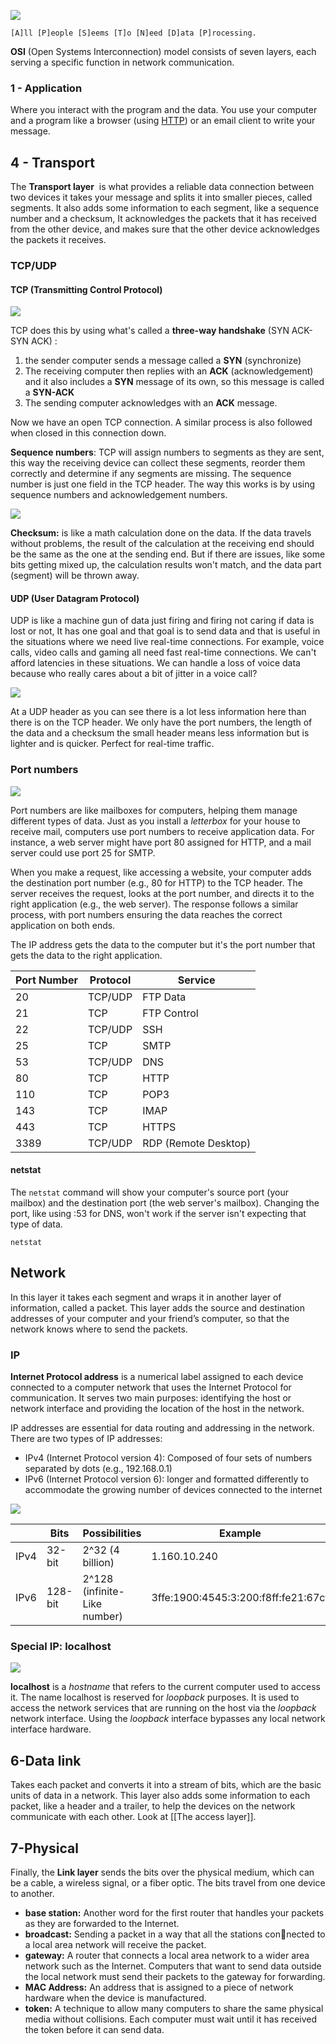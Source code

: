 ![](https://dl.dropbox.com/scl/fi/knd37i3rq2u7ky7k802om/Screenshot_12.png?rlkey=jygnky3o8nb5ubc8dftcy5mcq&row=2)

	[A]ll [P]eople [S]eems [T]o [N]eed [D]ata [P]rocessing.

**OSI** (Open Systems Interconnection) model consists of seven layers, each serving a specific function in network communication.
### 1 - Application

Where you interact with the program and the data. You use your computer and a program like a browser (using [HTTP](obsidian://open?vault=Notes&file=Networking%2FNetwork%20devops)) or an email client to write your message.

## 4 - Transport

The **Transport layer**  is what provides a reliable data connection between two devices it takes your message and splits it into smaller pieces, called segments. It also adds some information to each segment, like a sequence number and a checksum, It acknowledges the packets that it has received from the other device, and makes sure that the other device acknowledges the packets it receives.

### TCP/UDP
#### TCP (Transmitting Control Protocol)

![](https://www.cloudflare.com/img/learning/cdn/tls-ssl/tcp-handshake-diagram.png)

TCP does this by using what's called a **three-way handshake** (SYN ACK-SYN ACK) :

1. the sender computer sends a message called a **SYN** (synchronize)
2. The receiving computer then replies with an **ACK** (acknowledgement) and it also includes a **SYN** message of its own, so this message is called a **SYN-ACK** 
3. The sending computer acknowledges with an **ACK** message.

Now we have an open TCP connection. A similar process is also followed when closed in this connection down.

**Sequence numbers**: TCP will assign numbers to segments as they are sent, this way the receiving device can collect these segments, reorder them correctly and determine if any segments are missing. The sequence number is just one field in the TCP header. The way this works is by using sequence numbers and acknowledgement numbers. 

![](https://media.tenor.com/ZyWq25EtZxYAAAAC/the-office-dwight-schrute.gif)

  
**Checksum:** is like a math calculation done on the data. If the data travels without problems, the result of the calculation at the receiving end should be the same as the one at the sending end. But if there are issues, like some bits getting mixed up, the calculation results won't match, and the data part (segment) will be thrown away.
#### UDP (User Datagram Protocol)

UDP is like a machine gun of data just firing and firing not caring if data is lost or not, It has one goal and that goal is to send data and that is useful in the situations where we need live real-time connections. For example, voice calls, video calls and gaming all need fast real-time connections. We can't afford latencies in these situations. We can handle a loss of voice data because who really cares about a bit of jitter in a voice call? 

![](https://skminhaj.files.wordpress.com/2016/02/92926-tcp_udp_headers.jpg)

At a UDP header as you can see there is a lot less information here than there is on the TCP header. We only have the port numbers, the length of the data and a checksum the small header means less information but is lighter and is quicker. Perfect for real-time traffic.

### Port numbers

![](https://media.tenor.com/BbrOTVqxTZsAAAAC/cats-animals.giff)

Port numbers are like mailboxes for computers, helping them manage different types of data. Just as you install a *letterbox* for your house to receive mail, computers use port numbers to receive application data. For instance, a web server might have port 80 assigned for HTTP, and a mail server could use port 25 for SMTP.

When you make a request, like accessing a website, your computer adds the destination port number (e.g., 80 for HTTP) to the TCP header. The server receives the request, looks at the port number, and directs it to the right application (e.g., the web server). The response follows a similar process, with port numbers ensuring the data reaches the correct application on both ends.

The IP address gets the data to the computer but it's the port number that gets the data to the right application.

| Port Number | Protocol   | Service       |
|-------------|------------|---------------|
| 20          | TCP/UDP    | FTP Data      |
| 21          | TCP        | FTP Control   |
| 22          | TCP/UDP    | SSH           |
| 25          | TCP        | SMTP          |
| 53          | TCP/UDP    | DNS           |
| 80          | TCP        | HTTP          |
| 110         | TCP        | POP3          |
| 143         | TCP        | IMAP          |
| 443         | TCP        | HTTPS         |
| 3389        | TCP/UDP    | RDP (Remote Desktop) |

#### netstat

The `netstat` command will show your computer's source port (your mailbox) and the destination port (the web server's mailbox). Changing the port, like using :53 for DNS, won't work if the server isn't expecting that type of data.

```shell
netstat
```
## Network

In this layer it takes each segment and wraps it in another layer of information, called a packet. This layer adds the source and destination addresses of your computer and your friend’s computer, so that the network knows where to send the packets.

### IP
**Internet Protocol address** is a numerical label assigned to each device connected to a computer network that uses the Internet Protocol for communication. It serves two main purposes: identifying the host or network interface and providing the location of the host in the network.

IP addresses are essential for data routing and addressing in the network. There are two types of IP addresses: 
- IPv4 (Internet Protocol version 4): Composed of four sets of numbers separated by dots (e.g., 192.168.0.1)
- IPv6 (Internet Protocol version 6): longer and formatted differently to accommodate the growing number of devices connected to the internet

![](https://www.webopedia.com/wp-content/uploads/2020/10/what-is-the-difference-between-ipv6-and-ipv4_5f85a8b80d255-2.jpeg)

| | Bits | Possibilities | Example |
|--| -- | -- | -- |
|IPv4| 32-bit | 2^32 (4 billion)| 1.160.10.240 |
|IPv6| 128-bit | 2^128 (infinite-Like number) | 3ffe:1900:4545:3:200:f8ff:fe21:67cf| 

### Special IP: localhost

![](https://fossbytes.com/wp-content/uploads/2016/10/localhost-127.0.0.1.jpg)

**localhost** is a *hostname* that refers to the current computer used to access it. The name localhost is reserved for *loopback* purposes. It is used to access the network services that are running on the host via the *loopback* network interface. Using the *loopback* interface bypasses any local network interface hardware.


## 6-Data link

Takes each packet and converts it into a stream of bits, which are the basic units of data in a network. This layer also adds some information to each packet, like a header and a trailer, to help the devices on the network communicate with each other.
Look at [[The access layer]]. 

## 7-Physical

Finally, the **Link layer** sends the bits over the physical medium, which can be a cable, a wireless signal, or a fiber optic. The bits travel from one device to another.

- **base station:** Another word for the first router that handles your packets as they are forwarded to the Internet. 
- **broadcast:** Sending a packet in a way that all the stations connected to a local area network will receive the packet. 
- **gateway:** A router that connects a local area network to a wider area network such as the Internet. Computers that want to send data outside the local network must send their packets to the gateway for forwarding. 
- **MAC Address:** An address that is assigned to a piece of network hardware when the device is manufactured. 
- **token:** A technique to allow many computers to share the same physical media without collisions. Each computer must wait until it has received the token before it can send data.